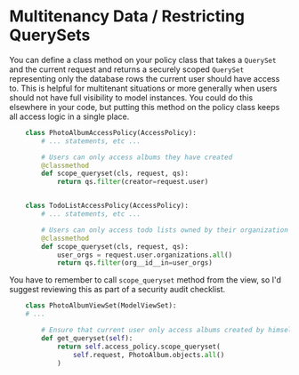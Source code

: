 # Multitenancy Data / Restricting QuerySets

You can define a class method on your policy class that takes a `QuerySet` and the current request and returns a securely scoped `QuerySet` representing only the database rows the current user should have access to. This is helpful for multitenant situations or more generally when users should not have full visibility to model instances. You could do this elsewhere in your code, but putting this method on the policy class keeps all access logic in a single place.

```python
    class PhotoAlbumAccessPolicy(AccessPolicy):
        # ... statements, etc ...

        # Users can only access albums they have created
        @classmethod
        def scope_queryset(cls, request, qs):
            return qs.filter(creator=request.user)


    class TodoListAccessPolicy(AccessPolicy):
        # ... statements, etc ...

        # Users can only access todo lists owned by their organization
        @classmethod
        def scope_queryset(cls, request, qs):
            user_orgs = request.user.organizations.all()
            return qs.filter(org__id__in=user_orgs)
```

You have to remember to call `scope_queryset` method from the view, so I'd suggest reviewing this as part of a security audit checklist.

```python
    class PhotoAlbumViewSet(ModelViewSet):
    # ...

        # Ensure that current user only access albums created by himself
        def get_queryset(self):
            return self.access_policy.scope_queryset(
                self.request, PhotoAlbum.objects.all()
            )
```
